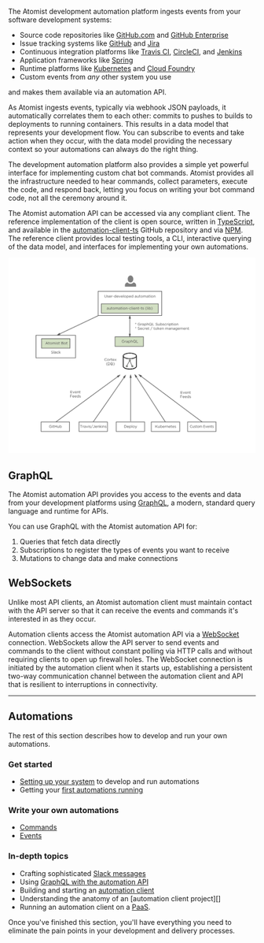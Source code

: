 The Atomist development automation platform ingests events from your
software development systems:

-   Source code repositories like [GitHub.com][gh]
    and [GitHub Enterprise][ghe]
-   Issue tracking systems like [GitHub][gh-issues] and [Jira][jira]
-   Continuous integration platforms
    like [Travis CI][travis], [CircleCI][circle],
    and [Jenkins][jenkins]
-   Application frameworks like [Spring][spring]
-   Runtime platforms like [Kubernetes][k8] and [Cloud Foundry][cf]
-   Custom events from _any_ other system you use

and makes them available via an automation API.

As Atomist ingests events, typically via webhook JSON payloads, it
automatically correlates them to each other: commits to pushes to
builds to deployments to running containers. This results in a data
model that represents your development flow.  You can subscribe to
events and take action when they occur, with the data model providing
the necessary context so your automations can always do the right
thing.

The development automation platform also provides a simple yet
powerful interface for implementing custom chat bot commands.  Atomist
provides all the infrastructure needed to hear commands, collect
parameters, execute the code, and respond back, letting you focus on
writing your bot command code, not all the ceremony around it.

The Atomist automation API can be accessed via any compliant client.
The reference implementation of the client is open source, written
in [TypeScript][ts], and available in
the [automation-client-ts][client-ts] GitHub repository and
via [NPM][aac].  The reference client provides local testing tools, a
CLI, interactive querying of the data model, and interfaces for
implementing your own automations.

[gh]: https://github.com (GitHub.com)
[ghe]: https://enterprise.github.com/home (GitHub Enterprise)
[gh-issues]: https://guides.github.com/features/issues/ (Mastering GitHub Issues)
[jira]: https://www.atlassian.com/software/jira (Jira)
[travis]: https://travis-ci.org (Travis CI)
[circle]: https://circleci.com (CircleCI)
[jenkins]: https://jenkins.io/ (Jenkins)
[spring]: https://spring.io/ (Spring)
[k8]: https://kubernetes.io/ (Kubernetes)
[cf]: https://www.cloudfoundry.org/ (Cloud Foundry)
[ts]: https://www.typescriptlang.org/ (TypeScript)
[client-ts]: https://github.com/atomist/automation-client-ts (Atomist Automation Client - TypeScript)
[aac]: https://www.npmjs.com/package/@atomist/automation-client (Atomist Automation Client Node Module)


![Atomist Development Automation Platform Architecture](img/atomist-architecture.png)

## GraphQL

The Atomist automation API provides you access to the events and data
from your development platforms using [GraphQL][graphql], a modern,
standard query language and runtime for APIs.

You can use GraphQL with the Atomist automation API for:

1.  Queries that fetch data directly
2.  Subscriptions to register the types of events you want to receive
3.  Mutations to change data and make connections

[graphql]: http://graphql.org/ (GraphQL)

## WebSockets

Unlike most API clients, an Atomist automation client must maintain
contact with the API server so that it can receive the events and
commands it's interested in as they occur.

Automation clients access the Atomist automation API via
a [WebSocket][ws] connection.  WebSockets allow the API server to send
events and commands to the client without constant polling via HTTP
calls and without requiring clients to open up firewall holes. The
WebSocket connection is initiated by the automation client when it
starts up, establishing a persistent two-way communication channel
between the automation client and API that is resilient to
interruptions in connectivity.

[ws]: https://en.wikipedia.org/wiki/WebSocket (WebSocket)

---

## Automations

The rest of this section describes how to develop and run your own
automations.

### Get started

-   [Setting up your system][prereq] to develop and run
    automations
-   Getting your [first automations running][quick]

### Write your own automations

-   [Commands][command]
-   [Events][event]

### In-depth topics

-   Crafting sophisticated [Slack messages][slack]
-   Using [GraphQL with the automation API][graphql-api]
-   Building and starting an [automation client][client]
-   Understanding the anatomy of an [automation client project][]
-   Running an automation client on a [PaaS][paas].

Once you've finished this section, you'll have everything
you need to eliminate the pain points in your development and delivery
processes.

[prereq]: prerequisites.md (Atomist Automation Prerequisites)
[quick]: quick-start.md (Atomist Automation Quick Start)
[command]: commands.md (Atomist Command Automations)
[event]: events.md (Atomist Event Automations)
[slack]: slack.md (Atomist Automation Slack Messages)
[graphql-api]: graphql.md (Atomist Automation GraphQL)
[client]: client.md (Atomist Automation Client)
[project]: project.md (Atomist Automation Client Project)
[paas]: paas.md (Atomist Automation Client on PaaS)
